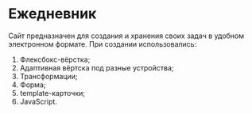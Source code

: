 # Ежедневник

Сайт предназначен для создания и хранения своих задач в удобном электронном формате. При создании использовались:

1. Флексбокс-вёрстка;
2. Адаптивная вёртска под разные устройства;
3. Трансформации;
4. Форма;
5. template-карточки;
6. JavaScript.

